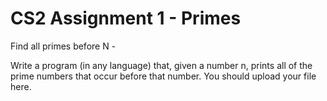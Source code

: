 # CS2 Assignment 1 - Primes

Find all primes before N -

Write a program (in any language) that, given a number n, prints all of the prime numbers that occur before that number. You should upload your file here.
